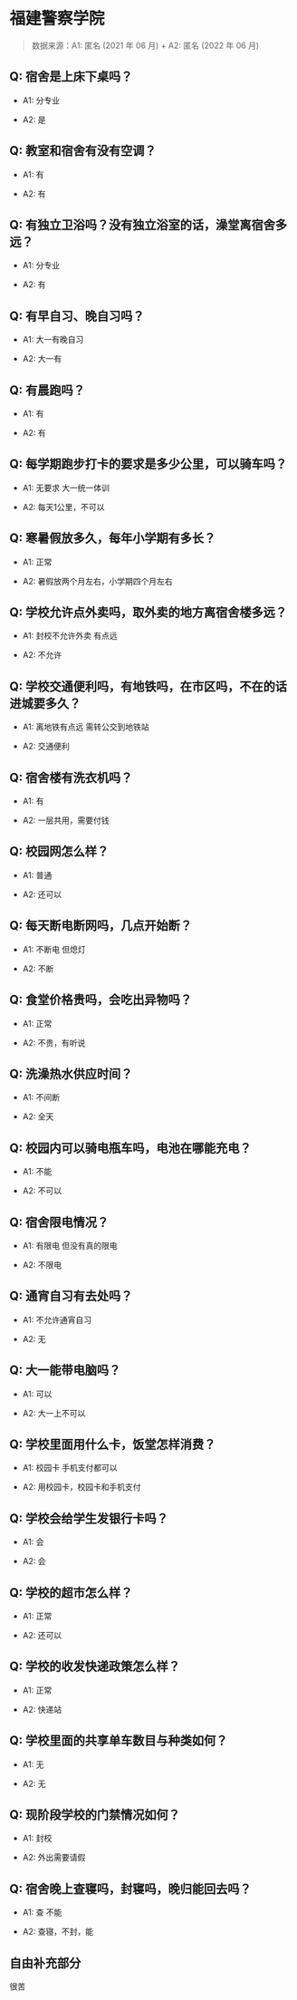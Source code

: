 # 福建警察学院

> 数据来源：A1: 匿名 (2021 年 06 月) + A2: 匿名 (2022 年 06 月)

## Q: 宿舍是上床下桌吗？

- A1: 分专业

- A2: 是

## Q: 教室和宿舍有没有空调？

- A1: 有

- A2: 有

## Q: 有独立卫浴吗？没有独立浴室的话，澡堂离宿舍多远？

- A1: 分专业

- A2: 有

## Q: 有早自习、晚自习吗？

- A1: 大一有晚自习

- A2: 大一有

## Q: 有晨跑吗？

- A1: 有

- A2: 有

## Q: 每学期跑步打卡的要求是多少公里，可以骑车吗？

- A1: 无要求 大一统一体训

- A2: 每天1公里，不可以

## Q: 寒暑假放多久，每年小学期有多长？

- A1: 正常

- A2: 暑假放两个月左右，小学期四个月左右

## Q: 学校允许点外卖吗，取外卖的地方离宿舍楼多远？

- A1: 封校不允许外卖  有点远

- A2: 不允许

## Q: 学校交通便利吗，有地铁吗，在市区吗，不在的话进城要多久？

- A1: 离地铁有点远 需转公交到地铁站

- A2: 交通便利

## Q: 宿舍楼有洗衣机吗？

- A1: 有

- A2: 一层共用，需要付钱

## Q: 校园网怎么样？

- A1: 普通

- A2: 还可以

## Q: 每天断电断网吗，几点开始断？

- A1: 不断电 但熄灯

- A2: 不断

## Q: 食堂价格贵吗，会吃出异物吗？

- A1: 正常

- A2: 不贵，有听说

## Q: 洗澡热水供应时间？

- A1: 不间断

- A2: 全天

## Q: 校园内可以骑电瓶车吗，电池在哪能充电？

- A1: 不能

- A2: 不可以

## Q: 宿舍限电情况？

- A1: 有限电 但没有真的限电

- A2: 不限电

## Q: 通宵自习有去处吗？

- A1: 不允许通宵自习

- A2: 无

## Q: 大一能带电脑吗？

- A1: 可以

- A2: 大一上不可以

## Q: 学校里面用什么卡，饭堂怎样消费？

- A1: 校园卡 手机支付都可以

- A2: 用校园卡，校园卡和手机支付

## Q: 学校会给学生发银行卡吗？

- A1: 会

- A2: 会

## Q: 学校的超市怎么样？

- A1: 正常

- A2: 还可以

## Q: 学校的收发快递政策怎么样？

- A1: 正常

- A2: 快递站

## Q: 学校里面的共享单车数目与种类如何？

- A1: 无

- A2: 无

## Q: 现阶段学校的门禁情况如何？

- A1: 封校

- A2: 外出需要请假

## Q: 宿舍晚上查寝吗，封寝吗，晚归能回去吗？

- A1: 查 不能

- A2: 查寝，不封，能

## 自由补充部分

很苦